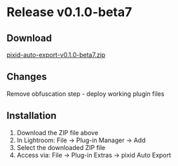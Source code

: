 # Release v0.1.0-beta7

## Download
[pixid-auto-export-v0.1.0-beta7.zip](https://github.com/three-sixty-five-labs/pixid-lightroom-plugin-releases/releases/download/v0.1.0-beta7/pixid-auto-export-v0.1.0-beta7.zip)

## Changes
Remove obfuscation step - deploy working plugin files

## Installation
1. Download the ZIP file above
2. In Lightroom: File → Plug-in Manager → Add
3. Select the downloaded ZIP file
4. Access via: File → Plug-in Extras → pixid Auto Export
